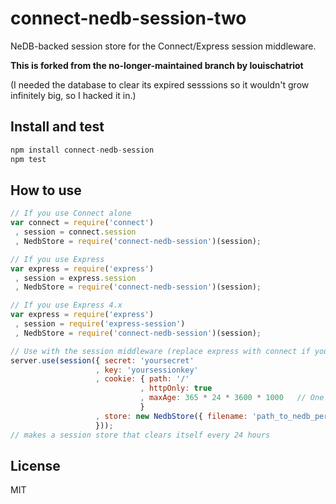 connect-nedb-session-two
========================

NeDB-backed session store for the Connect/Express session middleware.

**This is forked from the no-longer-maintained branch by louischatriot**

(I needed the database to clear its expired sesssions so it wouldn't grow infinitely big, so I hacked it in.)

## Install and test
```javascript
npm install connect-nedb-session
npm test
```

## How to use
```javascript
// If you use Connect alone
var connect = require('connect')
 , session = connect.session
 , NedbStore = require('connect-nedb-session')(session);

// If you use Express
var express = require('express')
 , session = express.session
 , NedbStore = require('connect-nedb-session')(session);

// If you use Express 4.x
var express = require('express')
 , session = require('express-session')
 , NedbStore = require('connect-nedb-session')(session);

// Use with the session middleware (replace express with connect if you use Connect)
server.use(session({ secret: 'yoursecret'
                   , key: 'yoursessionkey'
                   , cookie: { path: '/'
                             , httpOnly: true
                             , maxAge: 365 * 24 * 3600 * 1000   // One year for example
                             }
                   , store: new NedbStore({ filename: 'path_to_nedb_persistence_file', clearInterval: 24 * 3600 * 1000 })
                   }));
// makes a session store that clears itself every 24 hours
```

## License
MIT
